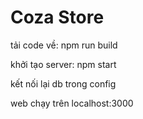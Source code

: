 # Coza Store

tải code về: npm run build 

khởi tạo server: npm start 

kết nối lại db trong config

web chạy trên localhost:3000


